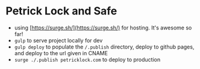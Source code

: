 Petrick Lock and Safe
=====================

- using [https://surge.sh/](https://surge.sh/) for hosting. It's awesome so far!
- `gulp` to serve project locally for dev
- `gulp deploy` to populate the `/.publish` directory, deploy to github pages, and deploy to the url given in CNAME
- `surge ./.publish petricklock.com` to deploy to production

